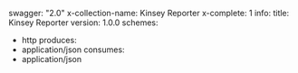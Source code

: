 swagger: "2.0"
x-collection-name: Kinsey Reporter
x-complete: 1
info:
  title: Kinsey Reporter
  version: 1.0.0
schemes:
- http
produces:
- application/json
consumes:
- application/json